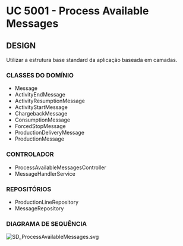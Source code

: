 # UC 5001 - Process Available Messages

## DESIGN

Utilizar a estrutura base standard da aplicação baseada em camadas.

### CLASSES DO DOMÍNIO

- Message
- ActivityEndMessage
- ActivityResumptionMessage
- ActivityStartMessage
- ChargebackMessage
- ConsumptionMessage
- ForcedStopMessage
- ProductionDeliveryMessage
- ProductionMessage

### CONTROLADOR

- ProcessAvailableMessagesController
- MessageHandlerService

### REPOSITÓRIOS

- ProductionLineRepository
- MessageRepository

### DIAGRAMA DE SEQUÊNCIA

![SD_ProcessAvailableMessages.svg](SD_ProcessAvailableMessages.svg)
